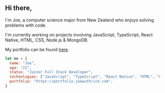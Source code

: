 ## Hi there,

I'm Joe, a computer science major from New Zealand who enjoys solving problems with code.

I'm currently working on projects involving JavaScript, TypeScript, React Native, HTML, CSS, Node.js & MongoDB.

My portfolio can be found [here](https://portfolio.joewuthrich.com).

```javascript
let me = {
  name: "Joe",
  age: "22",
  status: "Juinor Full Stack Developer",
  technologies: ["JavaScript", "TypeScript", "React Native", "HTML", "CSS", "Node.js", "MongoDB", "SQL"],
  portfolio: "https://portfolio.joewuthrich.com",
}
```

<!--
**joewuthrich/joewuthrich** is a ✨ _special_ ✨ repository because its `README.md` (this file) appears on your GitHub profile.

Here are some ideas to get you started:

- 🔭 I’m currently working on ...
- 🌱 I’m currently learning ...
- 👯 I’m looking to collaborate on ...
- 🤔 I’m looking for help with ...
- 💬 Ask me about ...
- 📫 How to reach me: ...
- 😄 Pronouns: ...
- ⚡ Fun fact: ...
-->
